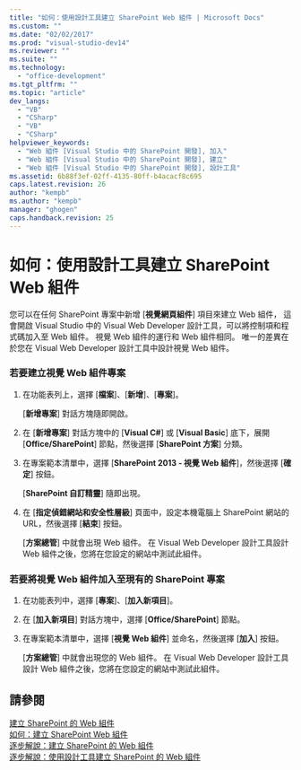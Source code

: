 ```yaml
---
title: "如何：使用設計工具建立 SharePoint Web 組件 | Microsoft Docs"
ms.custom: ""
ms.date: "02/02/2017"
ms.prod: "visual-studio-dev14"
ms.reviewer: ""
ms.suite: ""
ms.technology: 
  - "office-development"
ms.tgt_pltfrm: ""
ms.topic: "article"
dev_langs: 
  - "VB"
  - "CSharp"
  - "VB"
  - "CSharp"
helpviewer_keywords: 
  - "Web 組件 [Visual Studio 中的 SharePoint 開發], 加入"
  - "Web 組件 [Visual Studio 中的 SharePoint 開發], 建立"
  - "Web 組件 [Visual Studio 中的 SharePoint 開發], 設計工具"
ms.assetid: 6b88f3ef-02ff-4135-80ff-b4acacf8c695
caps.latest.revision: 26
author: "kempb"
ms.author: "kempb"
manager: "ghogen"
caps.handback.revision: 25
---
```

# 如何：使用設計工具建立 SharePoint Web 組件
  您可以在任何 SharePoint 專案中新增 \[**視覺網頁組件**\] 項目來建立 Web 組件，  這會開啟 Visual Studio 中的 Visual Web Developer 設計工具，可以將控制項和程式碼加入至 Web 組件。  視覺 Web 組件的運行和 Web 組件相同。  唯一的差異在於您在 Visual Web Developer 設計工具中設計視覺 Web 組件。  
  
### 若要建立視覺 Web 組件專案  
  
1.  在功能表列上，選擇 \[**檔案**\]、\[**新增**\]、\[**專案**\]。  
  
     \[**新增專案**\] 對話方塊隨即開啟。  
  
2.  在 \[**新增專案**\] 對話方塊中的 \[**Visual C\#**\] 或 \[**Visual Basic**\] 底下，展開 \[**Office\/SharePoint**\] 節點，然後選擇 \[**SharePoint 方案**\] 分類。  
  
3.  在專案範本清單中，選擇 \[**SharePoint 2013 \- 視覺 Web 組件**\]，然後選擇 \[**確定**\] 按鈕。  
  
     \[**SharePoint 自訂精靈**\] 隨即出現。  
  
4.  在 \[**指定偵錯網站和安全性層級**\] 頁面中，設定本機電腦上 SharePoint 網站的 URL，然後選擇 \[**結束**\] 按鈕。  
  
     \[**方案總管**\] 中就會出現 Web 組件。  在 Visual Web Developer 設計工具設計 Web 組件之後，您將在您設定的網站中測試此組件。  
  
### 若要將視覺 Web 組件加入至現有的 SharePoint 專案  
  
1.  在功能表列中，選擇 \[**專案**\]、\[**加入新項目**\]。  
  
2.  在 \[**加入新項目**\] 對話方塊中，選擇 \[**Office\/SharePoint**\] 節點。  
  
3.  在專案範本清單中，選擇 \[**視覺 Web 組件**\] 並命名，然後選擇 \[**加入**\] 按鈕。  
  
     \[**方案總管**\] 中就會出現您的 Web 組件。  在 Visual Web Developer 設計工具設計 Web 組件之後，您將在您設定的網站中測試此組件。  
  
## 請參閱  
 [建立 SharePoint 的 Web 組件](../sharepoint/creating-web-parts-for-sharepoint.md)   
 [如何：建立 SharePoint Web 組件](../sharepoint/how-to-create-a-sharepoint-web-part.md)   
 [逐步解說：建立 SharePoint 的 Web 組件](../sharepoint/walkthrough-creating-a-web-part-for-sharepoint.md)   
 [逐步解說：使用設計工具建立 SharePoint 的 Web 組件](../sharepoint/walkthrough-creating-a-web-part-for-sharepoint-by-using-a-designer.md)  
  
  